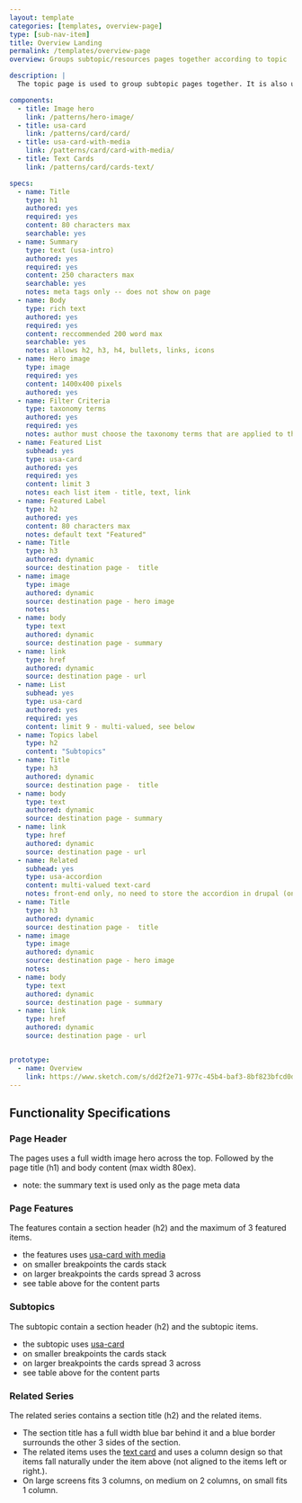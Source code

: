 ```yaml
---
layout: template
categories: [templates, overview-page]
type: [sub-nav-item]
title: Overview Landing
permalink: /templates/overview-page
overview: Groups subtopic/resources pages together according to topic

description: |
  The topic page is used to group subtopic pages together. It is also used to group series together, where the destination pages are resources. The top portion of the page allows the author to explain the grouping that they've created.

components:
  - title: Image hero
    link: /patterns/hero-image/ 
  - title: usa-card
    link: /patterns/card/card/
  - title: usa-card-with-media
    link: /patterns/card/card-with-media/
  - title: Text Cards
    link: /patterns/card/cards-text/

specs:
  - name: Title
    type: h1
    authored: yes
    required: yes
    content: 80 characters max
    searchable: yes
  - name: Summary
    type: text (usa-intro)
    authored: yes
    required: yes
    content: 250 characters max
    searchable: yes
    notes: meta tags only -- does not show on page
  - name: Body
    type: rich text
    authored: yes
    required: yes
    content: reccommended 200 word max
    searchable: yes
    notes: allows h2, h3, h4, bullets, links, icons
  - name: Hero image
    type: image
    required: yes
    content: 1400x400 pixels
    authored: yes
  - name: Filter Criteria
    type: taxonomy terms
    authored: yes
    required: yes
    notes: author must choose the taxonomy terms that are applied to this page.
  - name: Featured List
    subhead: yes
    type: usa-card
    authored: yes
    required: yes
    content: limit 3
    notes: each list item - title, text, link
  - name: Featured Label
    type: h2
    authored: yes
    content: 80 characters max
    notes: default text "Featured"
  - name: Title
    type: h3
    authored: dynamic
    source: destination page -  title
  - name: image
    type: image
    authored: dynamic
    source: destination page - hero image
    notes: 
  - name: body
    type: text
    authored: dynamic
    source: destination page - summary
  - name: link
    type: href
    authored: dynamic
    source: destination page - url
  - name: List
    subhead: yes
    type: usa-card
    authored: yes
    required: yes
    content: limit 9 - multi-valued, see below
  - name: Topics label
    type: h2
    content: "Subtopics"
  - name: Title
    type: h3
    authored: dynamic
    source: destination page -  title
  - name: body
    type: text
    authored: dynamic
    source: destination page - summary
  - name: link
    type: href
    authored: dynamic
    source: destination page - url
  - name: Related
    subhead: yes
    type: usa-accordion
    content: multi-valued text-card
    notes: front-end only, no need to store the accordion in drupal (only the linked references)
  - name: Title
    type: h3
    authored: dynamic
    source: destination page -  title
  - name: image
    type: image
    authored: dynamic
    source: destination page - hero image
    notes: 
  - name: body
    type: text
    authored: dynamic
    source: destination page - summary
  - name: link
    type: href
    authored: dynamic
    source: destination page - url


prototype:
  - name: Overview
    link: https://www.sketch.com/s/dd2f2e71-977c-45b4-baf3-8bf823bfcd0d/a/3OLlxQw#Inspect
---
```


## Functionality Specifications
### Page Header
The pages uses a full width image hero across the top. Followed by the page title (h1) and body content (max width 80ex). 
- note: the summary text is used only as the page meta data

### Page Features
The features contain a section header (h2) and the maximum of 3 featured items.
- the features uses [usa-card with media](/card-with-media/)
- on smaller breakpoints the cards stack 
- on larger breakpoints the cards spread 3 across
- see table above for the content parts

### Subtopics
The subtopic contain a section header (h2) and the subtopic items.
- the subtopic uses [usa-card](/card/)
- on smaller breakpoints the cards stack 
- on larger breakpoints the cards spread 3 across
- see table above for the content parts

### Related Series
The related series contains a section title (h2) and the related items. 
- The section title has a full width blue bar behind it and a blue border surrounds the other 3 sides of the section.
- The related items uses the [text card](/card-text) and uses a column design so that items fall naturally under the item above (not aligned to the items left or right.). 
- On large screens fits 3 columns, on medium on 2 columns, on small fits 1 column.

